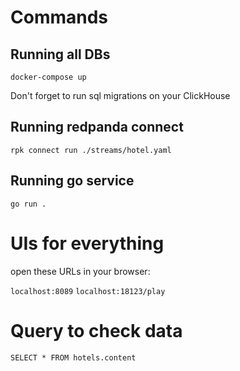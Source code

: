 # Commands

## Running all DBs

`docker-compose up`

Don't forget to run sql migrations on your ClickHouse

## Running redpanda connect

`rpk connect run ./streams/hotel.yaml`

## Running go service

`go run .`

# UIs for everything

open these URLs in your browser:

`localhost:8089`
`localhost:18123/play`

# Query to check data

`SELECT * FROM hotels.content`